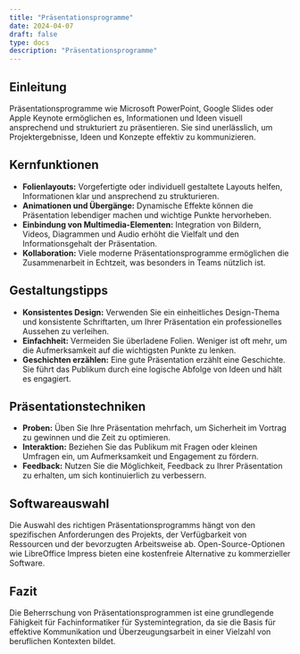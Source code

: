 ```yaml
---
title: "Präsentationsprogramme"
date: 2024-04-07
draft: false
type: docs
description: "Präsentationsprogramme"
---
```

## Einleitung

Präsentationsprogramme wie Microsoft PowerPoint, Google Slides oder Apple Keynote ermöglichen es, Informationen und Ideen visuell ansprechend und strukturiert zu präsentieren. Sie sind unerlässlich, um Projektergebnisse, Ideen und Konzepte effektiv zu kommunizieren.

## Kernfunktionen

- **Folienlayouts:** Vorgefertigte oder individuell gestaltete Layouts helfen, Informationen klar und ansprechend zu strukturieren.
- **Animationen und Übergänge:** Dynamische Effekte können die Präsentation lebendiger machen und wichtige Punkte hervorheben.
- **Einbindung von Multimedia-Elementen:** Integration von Bildern, Videos, Diagrammen und Audio erhöht die Vielfalt und den Informationsgehalt der Präsentation.
- **Kollaboration:** Viele moderne Präsentationsprogramme ermöglichen die Zusammenarbeit in Echtzeit, was besonders in Teams nützlich ist.

## Gestaltungstipps

- **Konsistentes Design:** Verwenden Sie ein einheitliches Design-Thema und konsistente Schriftarten, um Ihrer Präsentation ein professionelles Aussehen zu verleihen.
- **Einfachheit:** Vermeiden Sie überladene Folien. Weniger ist oft mehr, um die Aufmerksamkeit auf die wichtigsten Punkte zu lenken.
- **Geschichten erzählen:** Eine gute Präsentation erzählt eine Geschichte. Sie führt das Publikum durch eine logische Abfolge von Ideen und hält es engagiert.

## Präsentationstechniken

- **Proben:** Üben Sie Ihre Präsentation mehrfach, um Sicherheit im Vortrag zu gewinnen und die Zeit zu optimieren.
- **Interaktion:** Beziehen Sie das Publikum mit Fragen oder kleinen Umfragen ein, um Aufmerksamkeit und Engagement zu fördern.
- **Feedback:** Nutzen Sie die Möglichkeit, Feedback zu Ihrer Präsentation zu erhalten, um sich kontinuierlich zu verbessern.

## Softwareauswahl

Die Auswahl des richtigen Präsentationsprogramms hängt von den spezifischen Anforderungen des Projekts, der Verfügbarkeit von Ressourcen und der bevorzugten Arbeitsweise ab. Open-Source-Optionen wie LibreOffice Impress bieten eine kostenfreie Alternative zu kommerzieller Software.

## Fazit

Die Beherrschung von Präsentationsprogrammen ist eine grundlegende Fähigkeit für Fachinformatiker für Systemintegration, da sie die Basis für effektive Kommunikation und Überzeugungsarbeit in einer Vielzahl von beruflichen Kontexten bildet.
